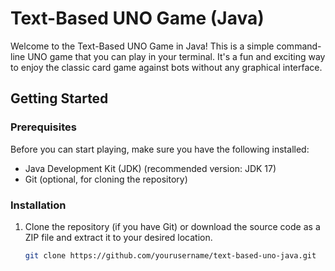 # Text-Based UNO Game (Java)

Welcome to the Text-Based UNO Game in Java! This is a simple command-line UNO game that you can play in your terminal. It's a fun and exciting way to enjoy the classic card game against bots without any graphical interface.

## Getting Started

### Prerequisites

Before you can start playing, make sure you have the following installed:

- Java Development Kit (JDK) (recommended version: JDK 17)
- Git (optional, for cloning the repository)

### Installation

1. Clone the repository (if you have Git) or download the source code as a ZIP file and extract it to your desired location.

   ```bash
   git clone https://github.com/yourusername/text-based-uno-java.git
